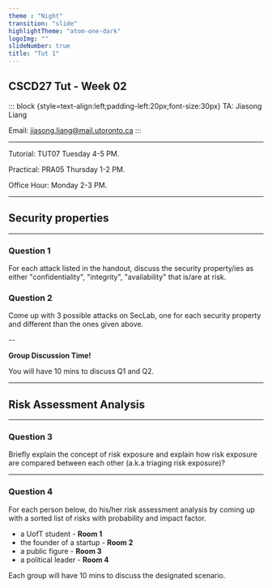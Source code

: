 ```yaml
---
theme : "Night"
transition: "slide"
highlightTheme: "atom-one-dark"
logoImg: ""
slideNumber: true
title: "Tut 1"
---
```


## CSCD27 Tut - Week 02

::: block {style=text-align:left;padding-left:20px;font-size:30px}
TA: Jiasong Liang

Email: jiasong.liang@mail.utoronto.ca
:::

---

Tutorial: TUT07 Tuesday 4-5 PM.

Practical: PRA05 Thursday 1-2 PM.

Office Hour: Monday 2-3 PM.

---

## Security properties

---

### Question 1

For each attack listed in the handout, discuss the security property/ies as either "confidentiality", "integrity", "availability" that is/are at risk.

### Question 2

Come up with 3 possible attacks on SecLab, one for each security property and different than the ones given above.

--

**Group Discussion Time!**

You will have 10 mins to discuss Q1 and Q2.

---

## Risk Assessment Analysis

---

### Question 3

Briefly explain the concept of risk exposure and explain how risk exposure are compared between each other (a.k.a triaging risk exposure)?

---

### Question 4 

For each person below, do his/her risk assessment analysis by coming up with a sorted list of risks with probability and impact factor. 


- a UofT student - **Room 1** 
- the founder of a startup - **Room 2** 
- a public figure - **Room 3**
- a political leader - **Room 4**

Each group will have 10 mins to discuss the designated scenario.

